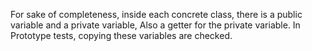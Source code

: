 For sake of completeness, inside each concrete class, there is a public variable and a private variable, Also a getter for the private variable. In Prototype tests, copying these variables are checked.